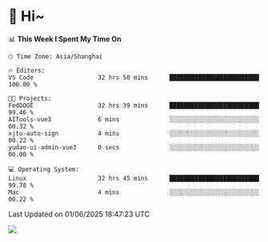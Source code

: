 # 👋 Hi~

<!--START_SECTION:waka-->
📊 **This Week I Spent My Time On** 

```text
🕑︎ Time Zone: Asia/Shanghai

🔥 Editors: 
VS Code                  32 hrs 50 mins      █████████████████████████   100.00 % 

🐱‍💻 Projects: 
FedDOGE                  32 hrs 39 mins      █████████████████████████   99.46 % 
AITools-vue3             6 mins              ░░░░░░░░░░░░░░░░░░░░░░░░░   00.32 % 
xjtu-auto-sign           4 mins              ░░░░░░░░░░░░░░░░░░░░░░░░░   00.22 % 
yudao-ui-admin-vue3      0 secs              ░░░░░░░░░░░░░░░░░░░░░░░░░   00.00 % 

💻 Operating System: 
Linux                    32 hrs 45 mins      █████████████████████████   99.78 % 
Mac                      4 mins              ░░░░░░░░░░░░░░░░░░░░░░░░░   00.22 % 
```


 Last Updated on 01/06/2025 18:47:23 UTC
<!--END_SECTION:waka-->

![](https://komarev.com/ghpvc/?username=lvdongyi&label=Profile%20views&color=0e75b6&style=flat)
<!---
lvdongyi/lvdongyi is a ✨ special ✨ repository because its `README.md` (this file) appears on your GitHub profile.
You can click the Preview link to take a look at your changes.
--->
